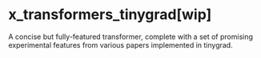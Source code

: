 # x_transformers_tinygrad[wip]
A concise but fully-featured transformer, complete with a set of promising experimental features from various papers implemented in tinygrad.
